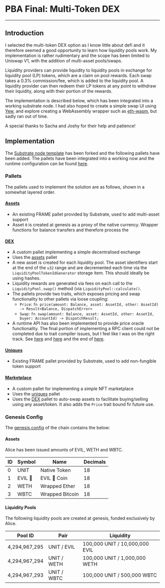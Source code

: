# PBA Final: Multi-Token DEX

---

## Introduction
I selected the multi-token DEX option as I know little about defi and it therefore seemed a good opportunity to
learn how liquidity pools work. My implementation is rather rudimentary and the scope has been limited to
Uniswap V1, with the addition of multi-asset pools/swaps.

Liquidity providers can provide liquidity to liquidity pools in exchange for liquidity pool (LP) tokens, which are a
claim on pool rewards. Each swap takes a 0.3% commission/fee, which is added to the liquidity pool. A liquidity
provider can then redeem their LP tokens at any point to withdraw their liquidity, along with their portion of the
rewards.

The implementation is described below, which has been integrated into a working substrate node. 
I had also hoped to create a simple swap UI using [Yew](https://yew.rs/), and explore creating a WebAssembly wrapper such as
[eth-wasm](https://github.com/evilrobotindustries/eth-wasm), but sadly ran out of time.

A special thanks to Sacha and Joshy for their help and patience!

## Implementation
The [Substrate node template](https://github.com/substrate-developer-hub/substrate-node-template) has been forked 
and the following pallets have been added. The pallets have been integrated into a working now and the 
runtime configuration can be found [here](runtime/src/lib.rs).

### Pallets
The pallets used to implement the solution are as follows, shown in a somewhat layered order.

#### [Assets](https://github.com/paritytech/substrate/tree/master/frame/assets) 
  - An existing FRAME pallet provided by Substrate, used to add multi-asset support
  - Asset `0` is created at genesis as a proxy of the native currency. Wrapper functions for balance transfers and 
    therefore process the

#### **[DEX](pallets/dex)**
  - A custom pallet implementing a simple decentralised exchange
  - Uses the [assets](https://github.com/paritytech/substrate/tree/master/frame/assets) pallet
  - A new asset is created for each liquidity pool. The asset identifiers start at the end of the `u32` range and
        are decremented each time via the `LiquidityPoolTokenIdGenerator` storage item. This should ideally be using 
    hashes.
  - Liquidity rewards are generated via fees on each call to the `LiquidityPool.swap()` method (via 
    `LiquidityPool::calculate()`.
  - The pallets provide two traits, which exposes pricing and swap functionality to other pallets via loose coupling:
    - `Price`: `fn price(amount: Balance, asset: AssetId, other: AssetId) -> Result<Balance, DispatchError>`
    - `Swap`: `fn swap(amount: Balance, asset: AssetId, other: AssetId, buyer: AccountId) -> DispatchResult;`
  - A runtime API has also been implemented to provide price oracle functionality. The final portion of implementing a 
    RPC client could not be completed due to trait compiler issues, but I feel like I was on the right track. See 
    [here](node/src/rpc.rs) and [here](pallets/dex/rpc) and the end of [here](runtime/src/lib.rs).

#### [Uniques](https://github.com/paritytech/substrate/tree/master/frame/uniques)
  - Existing FRAME pallet provided by Substrate, used to add non-fungible token support

#### **[Marketplace](pallets/marketplace)**
  - A custom pallet for implementing a simple NFT marketplace
  - Uses the [uniques](https://github.com/paritytech/substrate/tree/master/frame/uniques) pallet
  - Uses the [DEX](pallets/dex) pallet to auto-swap assets to facilitate buying/selling using any asset/token. It 
    also adds the `Price` trait bound fir future use.

### Genesis Config
The [genesis config](node/src/chain_spec.rs) of the chain contains the below:

#### Assets
Alice has been issued amounts of EVIL, WETH and WBTC.

| ID  | Symbol  | Name            | Decimals |
|-----|---------|-----------------|----------|
| 0   | UNIT    | Native Token    | 18       |
| 1   | EVIL 🤖 | EVIL 🤖 Coin    | 18       |
| 2   | WETH    | Wrapped Ether   | 18       |
| 3   | WBTC    | Wrapped Bitcoin | 18       |

#### Liquidity Pools
The following liquidity pools are created at genesis, funded exclusively by Alice.

| Pool ID       | Pair        | Liquidity                      |
|---------------|-------------|--------------------------------|
| 4,294,967,295 | UNIT / EVIL | 100,000 UNIT / 10,000,000 EVIL |
| 4,294,967,294 | UNIT / WETH | 100,000 UNIT / 1,000,000 WETH  |
| 4,294,967,293 | UNIT / WBTC | 100,000 UNIT / 500,000 WBTC    |
